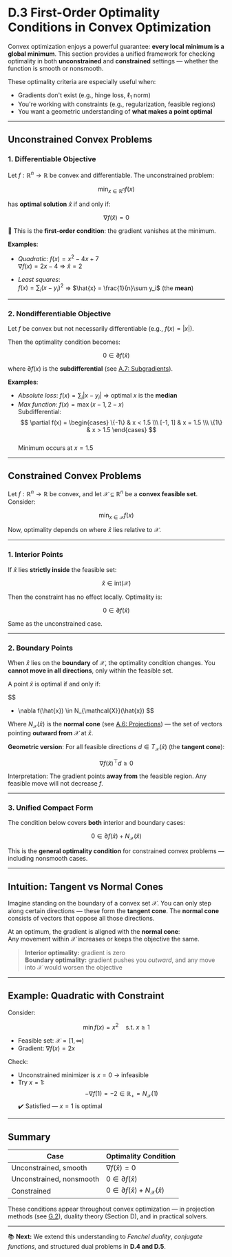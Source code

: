 # D.3 First-Order Optimality Conditions in Convex Optimization

Convex optimization enjoys a powerful guarantee: **every local minimum is a global minimum**. This section provides a unified framework for checking optimality in both **unconstrained** and **constrained** settings — whether the function is smooth or nonsmooth.

These optimality criteria are especially useful when:

- Gradients don't exist (e.g., hinge loss, $\ell_1$ norm)
- You're working with constraints (e.g., regularization, feasible regions)
- You want a geometric understanding of **what makes a point optimal**


---

## Unconstrained Convex Problems

### 1. Differentiable Objective

Let $f:\mathbb{R}^n \to \mathbb{R}$ be convex and differentiable. The unconstrained problem:

$$
\min_{x \in \mathbb{R}^n} f(x)
$$

has **optimal solution** $\hat{x}$ if and only if:

$$
\nabla f(\hat{x}) = 0
$$

📌 This is the **first-order condition**: the gradient vanishes at the minimum.

**Examples**:

- *Quadratic*: $f(x) = x^2 - 4x + 7$  
  $\nabla f(x) = 2x - 4$ ⇒ $\hat{x} = 2$

- *Least squares*:  
  $f(x) = \sum_i (x - y_i)^2$ ⇒ $\hat{x} = \frac{1}{n}\sum y_i$ (the **mean**)

---

### 2. Nondifferentiable Objective

Let $f$ be convex but not necessarily differentiable (e.g., $f(x) = |x|$).

Then the optimality condition becomes:

$$
0 \in \partial f(\hat{x})
$$

where $\partial f(x)$ is the **subdifferential** (see [A.7: Subgradients](#a7-subgradients)).

**Examples**:

- *Absolute loss*: $f(x) = \sum_i |x - y_i|$ ⇒ optimal $x$ is the **median**  
- *Max function*: $f(x) = \max(x - 1, 2 - x)$  
  Subdifferential:  
  $$
  \partial f(x) = \begin{cases}
  \{-1\} & x < 1.5 \\\
  [-1, 1] & x = 1.5 \\\
  \{1\} & x > 1.5
  \end{cases}
  $$  
  Minimum occurs at $x = 1.5$

---

## Constrained Convex Problems

Let $f: \mathbb{R}^n \to \mathbb{R}$ be convex, and let $\mathcal{X} \subseteq \mathbb{R}^n$ be a **convex feasible set**. Consider:

$$
\min_{x \in \mathcal{X}} f(x)
$$

Now, optimality depends on where $\hat{x}$ lies relative to $\mathcal{X}$.

---

### 1. Interior Points

If $\hat{x}$ lies **strictly inside** the feasible set:

$$
\hat{x} \in \text{int}(\mathcal{X})
$$

Then the constraint has no effect locally. Optimality is:

$$
0 \in \partial f(\hat{x})
$$

Same as the unconstrained case.

---

### 2. Boundary Points

When $\hat{x}$ lies on the **boundary** of $\mathcal{X}$, the optimality condition changes. You **cannot move in all directions**, only within the feasible set.

A point $\hat{x}$ is optimal if and only if:

$$
- \nabla f(\hat{x}) \in N_{\mathcal{X}}(\hat{x})
$$

Where $N_{\mathcal{X}}(\hat{x})$ is the **normal cone** (see [A.6: Projections](#a6-projections)) — the set of vectors pointing **outward from** $\mathcal{X}$ at $\hat{x}$.

**Geometric version**: For all feasible directions $d \in T_{\mathcal{X}}(\hat{x})$ (the **tangent cone**):

$$
\nabla f(\hat{x})^\top d \ge 0
$$

Interpretation: The gradient points **away from** the feasible region. Any feasible move will not decrease $f$.

---

### 3. Unified Compact Form

The condition below covers **both** interior and boundary cases:

$$
0 \in \partial f(\hat{x}) + N_{\mathcal{X}}(\hat{x})
$$

This is the **general optimality condition** for constrained convex problems — including nonsmooth cases.

---

## Intuition: Tangent vs Normal Cones

Imagine standing on the boundary of a convex set $\mathcal{X}$. You can only step along certain directions — these form the **tangent cone**. The **normal cone** consists of vectors that oppose all those directions.

At an optimum, the gradient is aligned with the **normal cone**:  
Any movement within $\mathcal{X}$ increases or keeps the objective the same.

> **Interior optimality:** gradient is zero  
> **Boundary optimality:** gradient pushes you *outward*, and any move into $\mathcal{X}$ would worsen the objective

---

## Example: Quadratic with Constraint

Consider:

$$
\min f(x) = x^2 \quad \text{s.t. } x \ge 1
$$

- Feasible set: $\mathcal{X} = [1, \infty)$  
- Gradient: $\nabla f(x) = 2x$

Check:

- Unconstrained minimizer is $x = 0$ → infeasible  
- Try $x = 1$:
  $$
  -\nabla f(1) = -2 \in \mathbb{R}_+ = N_{\mathcal{X}}(1)
  $$
  ✔️ Satisfied — $x = 1$ is optimal

---

## Summary

| Case | Optimality Condition |
|------|----------------------|
| Unconstrained, smooth | $\nabla f(\hat{x}) = 0$ |
| Unconstrained, nonsmooth | $0 \in \partial f(\hat{x})$ |
| Constrained | $0 \in \partial f(\hat{x}) + N_{\mathcal{X}}(\hat{x})$ |

These conditions appear throughout convex optimization — in projection methods (see [G.2](#g2-proximal-and-projected-descent)), duality theory (Section D), and in practical solvers.

---

📚 **Next:** We extend this understanding to *Fenchel duality*, *conjugate functions*, and structured dual problems in **D.4 and D.5**.
